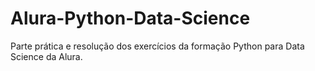 # Alura-Python-Data-Science
Parte prática e resolução dos exercícios da formação Python para Data Science da Alura.

